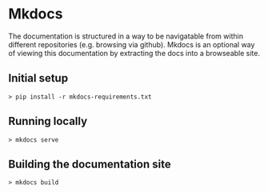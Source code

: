 # Mkdocs

The documentation is structured in a way to be navigatable from within different repositories (e.g. browsing via github). Mkdocs is an optional way of viewing this documentation by extracting the docs into a browseable site.

## Initial setup

```shell
> pip install -r mkdocs-requirements.txt
```

## Running locally

```shell
> mkdocs serve
```

## Building the documentation site

```shell
> mkdocs build
```
